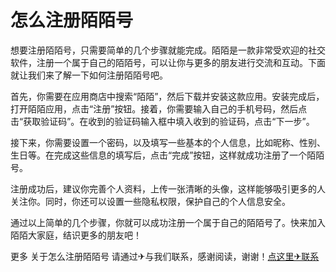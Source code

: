 # 怎么注册陌陌号

想要注册陌陌号，只需要简单的几个步骤就能完成。陌陌是一款非常受欢迎的社交软件，注册一个属于自己的陌陌号，可以让你与更多的朋友进行交流和互动。下面就让我们来了解一下如何注册陌陌号吧。

首先，你需要在应用商店中搜索“陌陌”，然后下载并安装这款应用。安装完成后，打开陌陌应用，点击“注册”按钮。接着，你需要输入自己的手机号码，然后点击“获取验证码”。在收到的验证码输入框中填入收到的验证码，点击“下一步”。

接下来，你需要设置一个密码，以及填写一些基本的个人信息，比如昵称、性别、生日等。在完成这些信息的填写后，点击“完成”按钮，这样就成功注册了一个陌陌号。

注册成功后，建议你完善个人资料，上传一张清晰的头像，这样能够吸引更多的人关注你。同时，你还可以设置一些隐私权限，保护自己的个人信息安全。

通过以上简单的几个步骤，你就可以成功注册一个属于自己的陌陌号了。快来加入陌陌大家庭，结识更多的朋友吧！

更多 关于怎么注册陌陌号 请通过✈与我们联系，感谢阅读，谢谢！[点这里✈联系](https://w.k02.cc)
